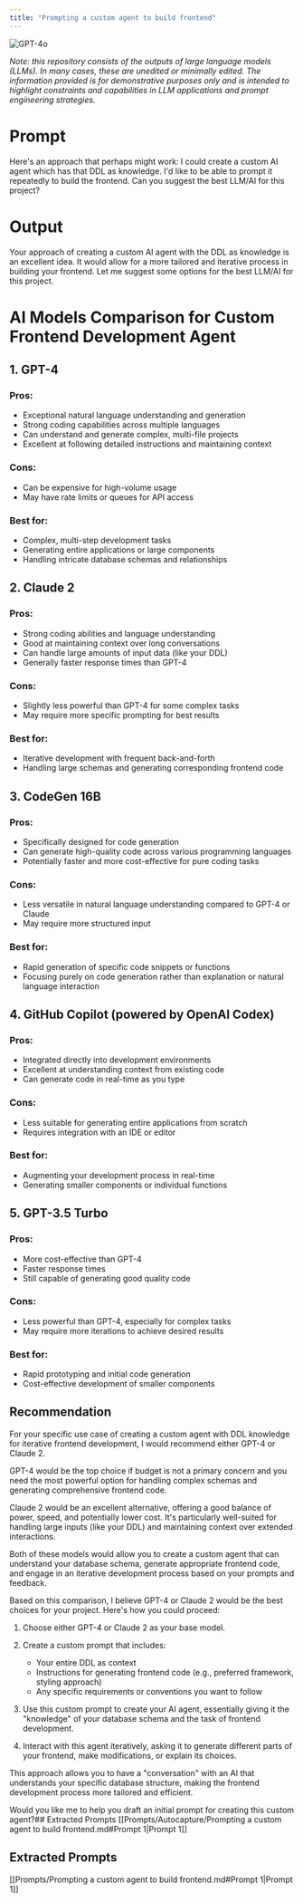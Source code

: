 ```yaml
---
title: "Prompting a custom agent to build frontend"
---
```

![GPT-4o](https://img.shields.io/badge/GPT--4o-3333FF?style=for-the-badge&logo=openai&logoColor=white)



*Note: this repository consists of the outputs of large language models (LLMs). In many cases, these are unedited or minimally edited. The information provided is for demonstrative purposes only and is intended to highlight constraints and capabilities in LLM applications and prompt engineering strategies.*


# Prompt

  
Here's an approach that perhaps might work: I could create a custom AI agent which has that DDL as knowledge. I'd like to be able to prompt it repeatedly to build the frontend. Can you suggest the best LLM/AI for this project?

# Output

Your approach of creating a custom AI agent with the DDL as knowledge is an excellent idea. It would allow for a more tailored and iterative process in building your frontend. Let me suggest some options for the best LLM/AI for this project.





# AI Models Comparison for Custom Frontend Development Agent

## 1. GPT-4

### Pros:
- Exceptional natural language understanding and generation
- Strong coding capabilities across multiple languages
- Can understand and generate complex, multi-file projects
- Excellent at following detailed instructions and maintaining context

### Cons:
- Can be expensive for high-volume usage
- May have rate limits or queues for API access

### Best for:
- Complex, multi-step development tasks
- Generating entire applications or large components
- Handling intricate database schemas and relationships

## 2. Claude 2

### Pros:
- Strong coding abilities and language understanding
- Good at maintaining context over long conversations
- Can handle large amounts of input data (like your DDL)
- Generally faster response times than GPT-4

### Cons:
- Slightly less powerful than GPT-4 for some complex tasks
- May require more specific prompting for best results

### Best for:
- Iterative development with frequent back-and-forth
- Handling large schemas and generating corresponding frontend code

## 3. CodeGen 16B

### Pros:
- Specifically designed for code generation
- Can generate high-quality code across various programming languages
- Potentially faster and more cost-effective for pure coding tasks

### Cons:
- Less versatile in natural language understanding compared to GPT-4 or Claude
- May require more structured input

### Best for:
- Rapid generation of specific code snippets or functions
- Focusing purely on code generation rather than explanation or natural language interaction

## 4. GitHub Copilot (powered by OpenAI Codex)

### Pros:
- Integrated directly into development environments
- Excellent at understanding context from existing code
- Can generate code in real-time as you type

### Cons:
- Less suitable for generating entire applications from scratch
- Requires integration with an IDE or editor

### Best for:
- Augmenting your development process in real-time
- Generating smaller components or individual functions

## 5. GPT-3.5 Turbo

### Pros:
- More cost-effective than GPT-4
- Faster response times
- Still capable of generating good quality code

### Cons:
- Less powerful than GPT-4, especially for complex tasks
- May require more iterations to achieve desired results

### Best for:
- Rapid prototyping and initial code generation
- Cost-effective development of smaller components

## Recommendation

For your specific use case of creating a custom agent with DDL knowledge for iterative frontend development, I would recommend either GPT-4 or Claude 2.

GPT-4 would be the top choice if budget is not a primary concern and you need the most powerful option for handling complex schemas and generating comprehensive frontend code.

Claude 2 would be an excellent alternative, offering a good balance of power, speed, and potentially lower cost. It's particularly well-suited for handling large inputs (like your DDL) and maintaining context over extended interactions.

Both of these models would allow you to create a custom agent that can understand your database schema, generate appropriate frontend code, and engage in an iterative development process based on your prompts and feedback.


Based on this comparison, I believe GPT-4 or Claude 2 would be the best choices for your project. Here's how you could proceed:

1. Choose either GPT-4 or Claude 2 as your base model.

2. Create a custom prompt that includes:
   - Your entire DDL as context
   - Instructions for generating frontend code (e.g., preferred framework, styling approach)
   - Any specific requirements or conventions you want to follow

3. Use this custom prompt to create your AI agent, essentially giving it the "knowledge" of your database schema and the task of frontend development.

4. Interact with this agent iteratively, asking it to generate different parts of your frontend, make modifications, or explain its choices.

This approach allows you to have a "conversation" with an AI that understands your specific database structure, making the frontend development process more tailored and efficient.

Would you like me to help you draft an initial prompt for creating this custom agent?## Extracted Prompts
[[Prompts/Autocapture/Prompting a custom agent to build frontend.md#Prompt 1|Prompt 1]]





## Extracted Prompts
[[Prompts/Prompting a custom agent to build frontend.md#Prompt 1|Prompt 1]]
